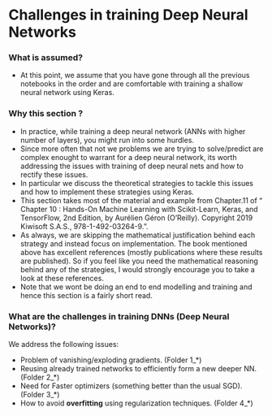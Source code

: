 # Challenges in training Deep Neural Networks 

###  What is assumed?

- At this point, we assume that you have gone through all the previous notebooks in the order and are comfortable with training a shallow neural network using Keras.


###  Why this section ?

- In practice, while training a deep neural network (ANNs with higher number of layers), you might run into some hurdles. 
- Since more often that not we problems we are trying to solve/predict are complex enought to warrant for a deep neural network, its worth addressing the issues with training of deep neural nets and how to rectify these issues.
- In particular we discuss the theoretical strategies to tackle this issues and how to implement these strategies using Keras.
- This section takes most of the material and example from Chapter.11 of “ Chapter 10 : Hands-On Machine Learning with Scikit-Learn, Keras, and TensorFlow, 2nd Edition, by Aurélien Géron (O’Reilly). Copyright 2019 Kiwisoft S.A.S., 978-1-492-03264-9.”. 
- As always, we are skipping the mathematical justification behind each strategy and instead focus on implementation. The book mentioned above has excellent references (mostly publications where these results are published). So if you feel like you need the mathematical reasoning behind any of the strategies, I would strongly encourage you to take a look at these references. 
- Note that we wont be doing an end to end modelling and training and hence this section is a fairly short read.

### What are the challenges in training DNNs (Deep Neural Networks)?

We address the following issues:  
- Problem of vanishing/exploding gradients. (Folder 1_*)
- Reusing already trained networks to efficiently form a new deeper NN. (Folder 2_*)
- Need for Faster optimizers (something better than the usual SGD). (Folder 3_*)
- How to avoid __overfitting__ using regularization techniques. (Folder 4_*)


```python

```
